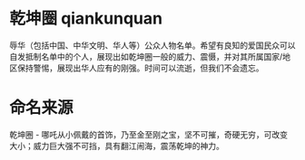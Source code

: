 # 乾坤圈 qiankunquan
辱华（包括中国、中华文明、华人等）公众人物名单。希望有良知的爱国民众可以自发抵制名单中的个人，展现出如乾坤圈一般的威力、震慑，并对其所属国家/地区保持警惕，展现出华人应有的刚强。时间可以流逝，但我们不会遗忘。
# 命名来源
乾坤圈 - 哪吒从小佩戴的首饰，乃至金至刚之宝，坚不可摧，奇硬无穷，可改变大小；威力巨大强不可挡，具有翻江闹海，震荡乾坤的神力。
